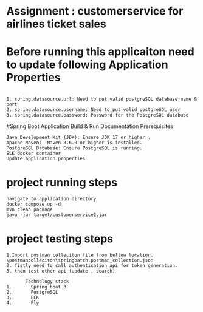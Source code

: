 # Assignment : customerservice for airlines ticket sales 

# Before running this applicaiton need to update following Application Properties 
```

1. spring.datasource.url: Need to put valid postgreSQL database name & port 
2. spring.datasource.username: Need to put valid postgreSQL user 
3. spring.datasource.password: Password for the PostgreSQL database
```

#Spring Boot Application Build & Run Documentation Prerequisites
```
Java Development Kit (JDK): Ensure JDK 17 or higher .
Apache Maven:  Maven 3.6.0 or higher is installed.
PostgreSQL Database: Ensure PostgreSQL is running.
ELK docker container
Update application.properties
```

# project running steps
```
navigate to application directory
docker compose up -d 
mvn clean package 
java -jar target/customerservice2.jar
```

# project testing steps
```
1.Import postman colleciton file from bellow location.
\postmancolleciton\springbatch.postman_collection.json
2. fistly need to call authentication api for token generation.
3. then test other api (update , search)

```

```
       Technology stack 
1.       Spring boot 3. 
2.       PostgreSQL
3.       ELK
4.       Fly 
```


